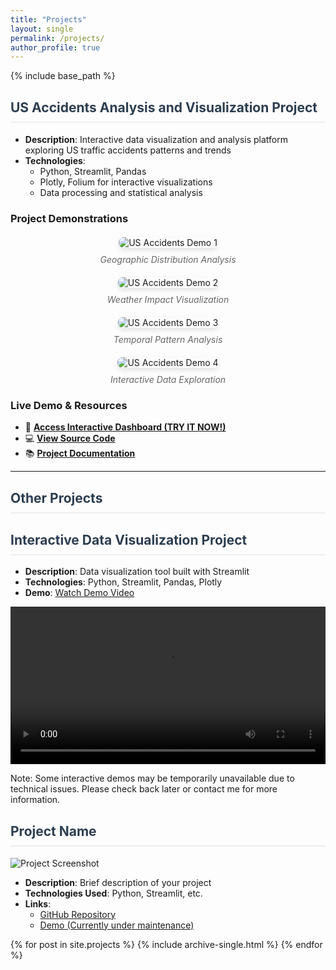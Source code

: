 ```yaml
---
title: "Projects"
layout: single
permalink: /projects/
author_profile: true
---
```


{% include base_path %}

## US Accidents Analysis and Visualization Project
- **Description**: Interactive data visualization and analysis platform exploring US traffic accidents patterns and trends
- **Technologies**: 
  - Python, Streamlit, Pandas
  - Plotly, Folium for interactive visualizations
  - Data processing and statistical analysis

### Project Demonstrations

<div class="project-demos">
  <figure>
    <img src="{{ base_path }}/images/demo1.gif" alt="US Accidents Demo 1">
    <figcaption>Geographic Distribution Analysis</figcaption>
  </figure>

  <figure>
    <img src="{{ base_path }}/images/demo2.gif" alt="US Accidents Demo 2">
    <figcaption>Weather Impact Visualization</figcaption>
  </figure>

  <figure>
    <img src="{{ base_path }}/images/demo3.gif" alt="US Accidents Demo 3">
    <figcaption>Temporal Pattern Analysis</figcaption>
  </figure>

  <figure>
    <img src="{{ base_path }}/images/demo4.gif" alt="US Accidents Demo 4">
    <figcaption>Interactive Data Exploration</figcaption>
  </figure>
</div>

### Live Demo & Resources
- 🚀 [**Access Interactive Dashboard (TRY IT NOW!)**](https://xiwenjiang-us-accident-streamlit-appproject-introduction-fv70dq.streamlit.app/)
- 💻 [**View Source Code**](https://github.com/XiwenJiang/US-Accident)
- 📚 [**Project Documentation**](https://github.com/XiwenJiang/US-Accident/blob/main/README.md)

---

## Other Projects

## Interactive Data Visualization Project
- **Description**: Data visualization tool built with Streamlit
- **Technologies**: Python, Streamlit, Pandas, Plotly
- **Demo**: [Watch Demo Video](your-screencast-link-here)

<video width="100%" controls>
  <source src="path-to-your-screencast.mp4" type="video/mp4">
  Your browser does not support the video tag.
</video>

Note: Some interactive demos may be temporarily unavailable due to technical issues. 
Please check back later or contact me for more information.

## Project Name
![Project Screenshot](/images/project-screenshot.jpg)
- **Description**: Brief description of your project
- **Technologies Used**: Python, Streamlit, etc.
- **Links**: 
  - [GitHub Repository](https://github.com/your-repo)
  - [Demo (Currently under maintenance)](https://your-streamlit-app)

{% for post in site.projects %}
  {% include archive-single.html %}
{% endfor %}

<style>
.project-demos {
  display: grid;
  grid-template-columns: repeat(auto-fit, minmax(300px, 1fr));
  gap: 20px;
  margin: 20px 0;
}

.project-demos figure {
  margin: 0;
  text-align: center;
}

.project-demos img {
  max-width: 100%;
  border-radius: 8px;
  box-shadow: 0 4px 8px rgba(0,0,0,0.1);
}

.project-demos figcaption {
  margin-top: 10px;
  font-style: italic;
  color: #666;
}

/* New styles for better readability */
h2 {
  color: #2c3e50;
  border-bottom: 2px solid #eee;
  padding-bottom: 10px;
  margin-top: 30px;
}

.live-demo-link {
  display: inline-block;
  margin: 20px 0;
  padding: 10px 20px;
  background-color: #3498db;
  color: white;
  border-radius: 5px;
  text-decoration: none;
  transition: background-color 0.3s ease;
}

.live-demo-link:hover {
  background-color: #2980b9;
}
</style>